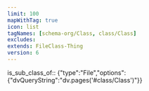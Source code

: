 ```yaml
---
limit: 100
mapWithTag: true
icon: list
tagNames: [schema-org/Class, class/Class]
excludes: 
extends: FileClass-Thing
version: 6
---
```




is_sub_class_of:: {"type":"File","options":{"dvQueryString":"dv.pages('#class/Class')"}}